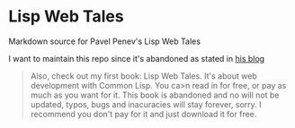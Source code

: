 # Lisp Web Tales

Markdown source for Pavel Penev's Lisp Web Tales 

I want to maintain this repo since it's abandoned as stated in [his blog](http://blog.ppenev.com/)

> Also, check out my first book: Lisp Web Tales. It's about web
> development with Common Lisp. You ca>n read in for free, or pay as
> much as you want for it. This book is abandoned and no will not be
> updated, typos, bugs and inacuracies will stay forever, sorry. I
> recommend you don't pay for it and just download it for free.

